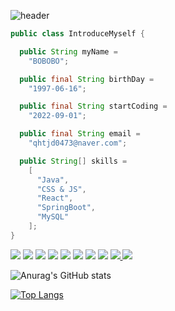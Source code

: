 ![header](https://capsule-render.vercel.app/api?type=waving&color=10:8b00ff,50:0099aa,100:bfff00&height=350&section=header&text=BOBOBO&fontSize=90)
```java
public class IntroduceMyself {

  public String myName = 
    "BOBOBO";

  public final String birthDay = 
    "1997-06-16";

  public final String startCoding = 
    "2022-09-01";

  public final String email =
    "qhtjd0473@naver.com";

  public String[] skills = 
    [
      "Java", 
      "CSS & JS", 
      "React", 
      "SpringBoot", 
      "MySQL"
    ];
}
```
<img src="https://img.shields.io/badge/JAVA-007396?style=for-the-badge&logo=java&logoColor=white">
<img src="https://img.shields.io/badge/JAVAscript-F7DF1E?style=for-the-badge&logo=javascript&logoColor=white">
<img src="https://img.shields.io/badge/MySQL-4479A1?style=for-the-badge&logo=MySQL&logoColor=white">
<img src="https://img.shields.io/badge/Oracle-F80000?style=for-the-badge&logo=Oracle&logoColor=white">
<img src="https://img.shields.io/badge/Eclipse-2C2255?style=for-the-badge&logo=Eclipse%20IDE&logoColor=white">
<img src="https://img.shields.io/badge/github-181717?style=for-the-badge&logo=github&logoColor=white">
<img src="https://img.shields.io/badge/react-61dafb?style=for-the-badge&logo=react&logoColor=white&link=mailto:qhtjd0473@gmail.com">
<img src="https://img.shields.io/badge/spring boot-6DB33F?style=for-the-badge&logo=spring boot&logoColor=white&link=mailto:qhtjd0473@gmail.com">
<a href="mailto:qhtjd0473@gmail.com">
  <img src="https://img.shields.io/badge/gmail-EA4335?style=for-the-badge&logo=gmail&logoColor=white&link=mailto:qhtjd0473@gmail.com">
</a>
<a href="https://instagram.com/b9__s7">
  <img src="https://img.shields.io/badge/instagram-E4405F?style=for-the-badge&logo=instagram&logoColor=white&link=mailto:qhtjd0473@gmail.com">
</a>



![Anurag's GitHub stats](https://github-readme-stats.vercel.app/api?username=qhtjd0473&show_icons=true&theme=radical)

[![Top Langs](https://github-readme-stats.vercel.app/api/top-langs/?username=qhtjd0473&hide_progress=true)](https://github.com/anuraghazra/github-readme-stats)